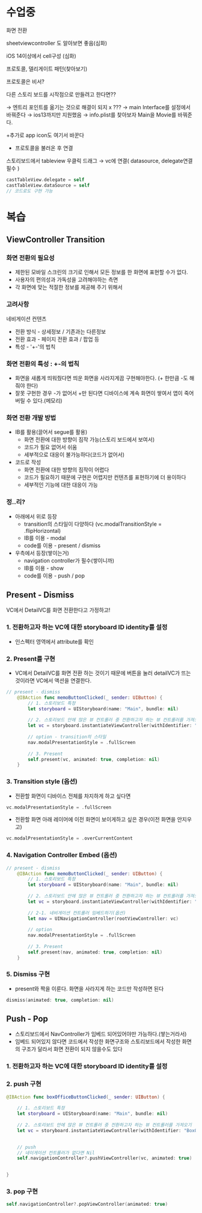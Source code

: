 # 수업중

화면 전환

sheetviewcontroller 도 알아보면 좋음(심화)

iOS 14이상에서 cell구성 (심화)

프로토콜, 델리게이트 패턴(찾아보기)

프로토콜은 비서?

다른 스토리 보드를 시작점으로 만들려고 한다면?? 

→ 엔트리 포인트를 옮기는 것으로 해결이 되지 x  ??? → main Interface를 설정에서 바꿔준다 → ios13까지만 지원했음 → info.plist를 찾아보자 Main을 Movie를 바꿔준다.

+추가로 app icon도 여기서 바꾼다

- 프로토콜을 불러온 후 연결

스토리보드에서 tableview 우클릭 드래그 → vc에 연결( datasource, delegate연결 필수 )

```swift
castTableView.delegate = self
castTableView.dataSource = self
// 코드로도 구현 가능
```

# 복습

## ViewController Transition

### 화면 전환의 필요성

- 제한된 모바일 스크린의 크기로 인해서 모든 정보를 한 화면에 표현할 수가 없다.
- 사용자의 편의성과 가독성을 고려해야하는 측면
- 각 화면에 맞는 적절한 정보를 제공해 주기 위해서

### 고려사항

네비게이션 컨텐츠

- 전환 방식  - 상세정보 / 기존과는 다른정보
- 전환 효과 - 페이지 전환 효과 / 팝업 등
- 특성 - '+-'의 법칙

### 화면 전환의 특성 :  +-의 법칙

- 화면을 새롭게 띄워줬다면 띄운 화면을 사라지게끔 구현해야한다. (+ 한만큼 -도 해줘야 한다)
- 잘못 구현한 경우 -가 없어서 +만 된다면 디바이스에 계속 화면이 쌓여서 앱이 죽어버릴 수 있다.(메모리)

### 화면 전환 개발 방법

- IB를 활용(끌어서 segue를 활용)
    - 화면 전환에 대한 방향이 짐작 가능(스토리 보드에서 보여서)
    - 코드가 필요 없어서 쉬움
    - 세부적으로 대응이 불가능하다(코드가 없어서)
- 코드로 작성
    - 화면 전환에 대한 방향의 짐작이 어렵다
    - 코드가 필요하기 때문에 구현은 어렵지만 컨텐츠를 표현하기에 더 용이하다
    - 세부적인 기능에 대한 대응이 가능

### 정..리?

- 아래에서 위로 등장
    - transition의 스타일이 다양하다 (vc.modalTransitionStyle = .flipHorizontal)
    - IB를 이용 -  modal
    - code를 이용 - present / dismiss
- 우측에서 등장(쌓이는거)
    - navigation controller가 필수(쌓이니까)
    - IB를 이용 - show
    - code를 이용 - push / pop
    

## Present - Dismiss

VC에서 DetailVC를 화면 전환한다고 가정하고!

### 1. 전환하고자 하는 VC에 대한 storyboard ID identity를 설정

- 인스펙터 영역에서 attribute를 확인

### 2. Present를 구현

- VC에서 DetailVC를 화면 전환 하는 것이기 때문에 버튼을 눌러 detailVC가 뜨는 것이라면 VC에서 액션을 연결한다.

```swift
// present - dismiss
    @IBAction func memoButtonClicked(_ sender: UIButton) {
        // 1. 스토리보드 특정
        let storyboard = UIStoryboard(name: "Main", bundle: nil)
        
        // 2. 스토리보드 안에 많은 뷰 컨트롤러 중 전환하고자 하는 뷰 컨트롤러를 가져오기
        let vc = storyboard.instantiateViewController(withIdentifier: "MemoTableViewController") as! MemoTableViewController
  
        // option - transition의 스타일
        nav.modalPresentationStyle = .fullScreen
        
        // 3. Present
        self.present(vc, animated: true, completion: nil)
    }
```

### 3. Transition style (옵션)

- 전환할 화면이 디바이스 전체를 차지하게 하고 싶다면

```swift
vc.modalPresentationStyle = .fullScreen
```

- 전환할 화면 아래 레이어에 이전 화면이 보이게하고 싶은 경우(이전 화면을 안지우고)

```swift
vc.modalPresentationStyle = .overCurrentContent
```

### 4. Navigation Controller Embed (옵션)

```swift
// present - dismiss
    @IBAction func memoButtonClicked(_ sender: UIButton) {
        // 1. 스토리보드 특정
        let storyboard = UIStoryboard(name: "Main", bundle: nil)
        
        // 2. 스토리보드 안에 많은 뷰 컨트롤러 중 전환하고자 하는 뷰 컨트롤러를 가져오기
        let vc = storyboard.instantiateViewController(withIdentifier: "MemoTableViewController") as! MemoTableViewController
    
        // 2-1. 네비게이션 컨트롤러 임베드하기(옵션)
        let nav = UINavigationController(rootViewController: vc)
        
        // option
        nav.modalPresentationStyle = .fullScreen
        
        // 3. Present
        self.present(nav, animated: true, completion: nil)
    }
```

### 5. Dismiss 구현

- present와 짝을 이룬다. 화면을 사라지게 하는 코드만 작성하면 된다

```swift
dismiss(animated: true, completion: nil)
```

## Push - Pop

- 스토리보드에서 NavController가 임베드 되어있어야만 가능하다.(쌓는거라서)
- 임베드 되어있지 않다면 코드에서 작성한 화면구조와 스토리보드에서 작성한 화면의 구조가 달라서 화면 전환이 되지 않을수도 있다

### 1. 전환하고자 하는 VC에 대한 storyboard ID identity를 설정

### 2. push 구현

```swift
@IBAction func boxOfficeButtonClicked(_ sender: UIButton) {
        
    // 1. 스토리보드 특정
    let storyboard = UIStoryboard(name: "Main", bundle: nil)
    
    // 2. 스토리보드 안에 많은 뷰 컨트롤러 중 전환하고자 하는 뷰 컨트롤러를 가져오기
    let vc = storyboard.instantiateViewController(withIdentifier: "BoxOfficeTableViewController") as! BoxOfficeTableViewController
    

    // push
    // 네이게이션 컨트롤러가 없다면 Nil
    self.navigationController?.pushViewController(vc, animated: true)

    
}
```

### 3. pop 구현

```swift
self.navigationController?.popViewController(animated: true)
```
